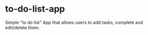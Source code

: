 # to-do-list-app
Simple "to do list" App that allows users to add tasks, complete and edit/delete them.
